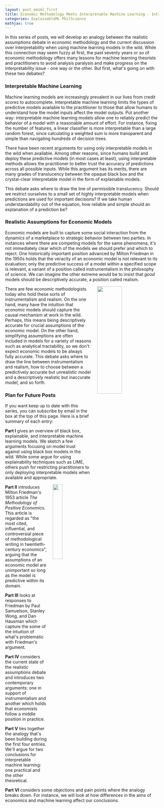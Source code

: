 ```yaml
---
layout: post_emiml_first
title: Economic Methodology Meets Interpretable Machine Learning - Introduction
categories: ExplainableML PhilScience
mathjax: true
---
```


In this series of posts, we will develop an analogy between the realistic assumptions debate in economic methodology and the current discussion over interpretability when using machine learning models in the wild. While this connection may seem fuzzy at first, the past seventy years or so of economic methodology offers many lessons for machine learning theorists and practitioners to avoid analysis paralysis and make progress on the interpretability issue - one way or the other. But first, what's going on with these two debates?

### Interpretable Machine Learning

Machine learning models are increasingly prevalent in our lives from credit scores to autocomplete. Interpretable machine learning limits the types of predictive models available to the practitioner to those that allow humans to understand how the model inputs affect the model outputs. Put another way: interpretable machine learning models allow one to reliably predict the behavior of a model with a reasonable amount of effort. For instance, fixing the number of features, a linear classifier is more interpretable than a large random forest, since calculating a weighted sum is more transparent and simple than navigating hundreds of decision trees.  

There have been recent arguments for using only interpretable models in the wild when available. Among other reasons, since humans build and deploy these predictive models (in most cases at least), using interpretable methods allows the practitioner to better trust the accuracy of predictions across all possible inputs. While this argument has its merits, there are many grades of translucency between the opaque black box and the crystal-clear interpretable model in the form of explainable models.

This debate asks where to draw the line of permissible translucency. Should we restrict ourselves to a small set of highly interpretable models when predictions are used for important decisions? If we take human understandability out of the equation, how reliable and simple should an explanation of a prediction be?

### Realistic Assumptions for Economic Models

Economic models are built to capture some social interaction from the dynamics of a marketplace to strategic behavior between two parties. In instances where there are competing models for the same phenomena, it's not immediately clear which of the models we should prefer and which to reject. One historically important position advanced by Milton Friedman in the 1950s holds that the veracity of an economic model is not relevant to its evaluation; only the predictive success of a model within a specified scope is relevant, a variant of a position called instrumentalism in the philosophy of science. We can imagine the other extreme would be to insist that *good* models should be descriptively accurate, a position called realism.

<img style="float: right; display: inline-block; margin: 0px 0px 0px 20px" width="40%" height="30%" src="https://upload.wikimedia.org/wikipedia/commons/thumb/7/7a/Supply-and-demand.svg/1024px-Supply-and-demand.svg.png">

There are few economic methodologists today who hold these sorts of instrumentalism and realism. On the one hand, many have the intuition that economic models should capture the causal mechanism at work in the wild. Perhaps, this means being descriptively accurate for crucial assumptions of the economic model. On the other hand, simplifying assumptions are often included in models for a variety of reasons such as analytical tractability, so we don't expect economic models to be always fully accurate. This debate asks where to draw the line between instrumentalism and realism, how to choose between a predictively accurate but unrealistic model and a descriptively realistic but inaccurate model, and so forth.

### Plan for Future Posts

If you want keep up to date with this series, you can subscribe by email in the box at the top of this page. Here is a brief summary of each entry:

**Part I** gives an overview of black box, explainable, and interpretable machine learning models. We sketch a few arguments focusing on model trust against using black box models in the wild. While some argue for using explainability techniques such as LIME, others push for restricting practitioners to only deploying interpretable models when available and appropriate.  

<img style="float: right; display: inline-block; margin: 0px 0px 0px 20px" width="25%" height="25%" src="https://upload.wikimedia.org/wikipedia/en/3/32/EssaysInPositiveEconomics.jpg">

**Part II** introduces Milton Friedman's 1953 article *The Methodology of Positive Economics*. This article is regarded as "the most cited, influential, and controversial piece of methodological writing in twentieth-century economics", arguing that the assumptions of an economic model are unimportant so long as the model is predictive within its domain.  

**Part III** looks at responses to Friedman by Paul Samuelson, Stanley Wong, and Dan Hausman which capture the some of the intuition of what's problematic with Friedman's argument.

**Part IV** considers the current state of the realistic assumptions debate and introduces two contemporary arguments: one in support of instrumentalism and another which holds that economists follow a middle position in practice.

**Part V** ties together the analogy that's been building during the first four entries. We'll argue for two conclusions for interpretable machine learning: one practical and the other theoretical.

**Part VI** considers some objections and pain points where the analogy breaks down. For instance, we will look at how differences in the aims of economics and machine learning affect our conclusions.
